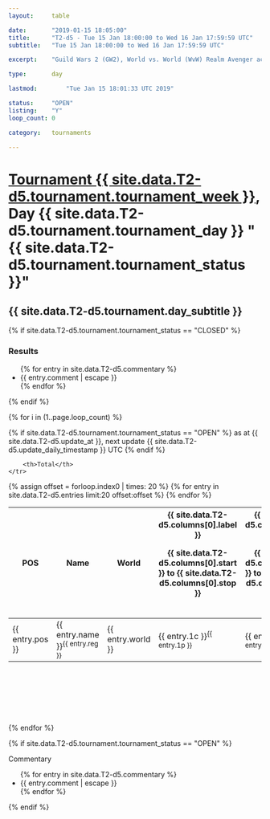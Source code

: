 ```yaml
---
layout: 	table

date: 		"2019-01-15 18:05:00"
title: 		"T2-d5 - Tue 15 Jan 18:00:00 to Wed 16 Jan 17:59:59 UTC"
subtitle: 	"Tue 15 Jan 18:00:00 to Wed 16 Jan 17:59:59 UTC"

excerpt:    "Guild Wars 2 (GW2), World vs. World (WvW) Realm Avenger achivement Tournament. \"Every Kill Counts\""

type:       day

lastmod: 		"Tue Jan 15 18:01:33 UTC 2019"

status:     "OPEN"
listing:    "Y"
loop_count: 0

category: 	tournaments

---
```

<div class="table_header">
    <h1><a href="{{ site.data.T2-d5.tournament.week_url }}">Tournament {{ site.data.T2-d5.tournament.tournament_week }}</a>, Day {{ site.data.T2-d5.tournament.tournament_day }} "{{ site.data.T2-d5.tournament.tournament_status }}"</h1>
    <h2>{{ site.data.T2-d5.tournament.day_subtitle }}</h2> 
</div>

{% if site.data.T2-d5.tournament.tournament_status == "CLOSED" %} 
<div class="commentary">
  <h3>Results</h3>
  <ul>
    {% for entry in site.data.T2-d5.commentary %}
    <li class="commentary_list">{{ entry.comment | escape }}</li>
    {% endfor %}
  </ul>
</div>
{% endif %}


{% for i in (1..page.loop_count) %}

{% if site.data.T2-d5.tournament.tournament_status == "OPEN" %} 
<span class="table_nextupdate">as at {{ site.data.T2-d5.update_at }}, next update {{ site.data.T2-d5.update_daily_timestamp }} UTC</span> 
{% endif %}

<table class="day_table">
  <colgroup>
    <col style="width:18px">
    <col style="width:55px">
    <col style="width:55px">
    <col style="width:12px">
    <col style="width:12px">
    <col style="width:12px">
    <col style="width:12px">
    <col style="width:12px">
    <col style="width:12px">
    <col style="width:12px">
    <col style="width:12px">
    <col style="width:12px">
    <col style="width:12px">
    <col style="width:12px">
    <col style="width:12px">
    <col style="width:12px">
    <col style="width:12px">
    <col style="width:12px">
    <col style="width:12px">
    <col style="width:12px">
    <col style="width:12px">
    <col style="width:12px">
    <col style="width:12px">
    <col style="width:12px">
    <col style="width:12px">
    <col style="width:12px">
    <col style="width:12px">
    <col style="width:18px">
  </colgroup>  
  <thead>
    <tr>
        <th>POS</th>
        <th class="AlignLeft">Name</th>
        <th class="AlignLeft">World</th>

<th><div class="label">{{ site.data.T2-d5.columns[0].label }}<p class="onhover">{{ site.data.T2-d5.columns[0].start }} to {{ site.data.T2-d5.columns[0].stop }}</p></div>​</th>
<th><div class="label">{{ site.data.T2-d5.columns[1].label }}<p class="onhover">{{ site.data.T2-d5.columns[1].start }} to {{ site.data.T2-d5.columns[1].stop }}</p></div>​</th>
<th><div class="label">{{ site.data.T2-d5.columns[2].label }}<p class="onhover">{{ site.data.T2-d5.columns[2].start }} to {{ site.data.T2-d5.columns[2].stop }}</p></div>​</th>
<th><div class="label">{{ site.data.T2-d5.columns[3].label }}<p class="onhover">{{ site.data.T2-d5.columns[3].start }} to {{ site.data.T2-d5.columns[3].stop }}</p></div>​</th>
<th><div class="label">{{ site.data.T2-d5.columns[4].label }}<p class="onhover">{{ site.data.T2-d5.columns[4].start }} to {{ site.data.T2-d5.columns[4].stop }}</p></div>​</th>
<th><div class="label">{{ site.data.T2-d5.columns[5].label }}<p class="onhover">{{ site.data.T2-d5.columns[5].start }} to {{ site.data.T2-d5.columns[5].stop }}</p></div>​</th>
<th><div class="label">{{ site.data.T2-d5.columns[6].label }}<p class="onhover">{{ site.data.T2-d5.columns[6].start }} to {{ site.data.T2-d5.columns[6].stop }}</p></div>​</th>
<th><div class="label">{{ site.data.T2-d5.columns[7].label }}<p class="onhover">{{ site.data.T2-d5.columns[7].start }} to {{ site.data.T2-d5.columns[7].stop }}</p></div>​</th>
<th><div class="label">{{ site.data.T2-d5.columns[8].label }}<p class="onhover">{{ site.data.T2-d5.columns[8].start }} to {{ site.data.T2-d5.columns[8].stop }}</p></div>​</th>
<th><div class="label">{{ site.data.T2-d5.columns[9].label }}<p class="onhover">{{ site.data.T2-d5.columns[9].start }} to {{ site.data.T2-d5.columns[9].stop }}</p></div>​</th>
<th><div class="label">{{ site.data.T2-d5.columns[10].label }}<p class="onhover">{{ site.data.T2-d5.columns[10].start }} to {{ site.data.T2-d5.columns[10].stop }}</p></div>​</th>

<th><div class="label">{{ site.data.T2-d5.columns[11].label }}<p class="onhover">{{ site.data.T2-d5.columns[11].start }} to {{ site.data.T2-d5.columns[11].stop }}</p></div>​</th>
<th><div class="label">{{ site.data.T2-d5.columns[12].label }}<p class="onhover">{{ site.data.T2-d5.columns[12].start }} to {{ site.data.T2-d5.columns[12].stop }}</p></div>​</th>
<th><div class="label">{{ site.data.T2-d5.columns[13].label }}<p class="onhover">{{ site.data.T2-d5.columns[13].start }} to {{ site.data.T2-d5.columns[13].stop }}</p></div>​</th>
<th><div class="label">{{ site.data.T2-d5.columns[14].label }}<p class="onhover">{{ site.data.T2-d5.columns[14].start }} to {{ site.data.T2-d5.columns[14].stop }}</p></div>​</th>
<th><div class="label">{{ site.data.T2-d5.columns[15].label }}<p class="onhover">{{ site.data.T2-d5.columns[15].start }} to {{ site.data.T2-d5.columns[15].stop }}</p></div>​</th>
<th><div class="label">{{ site.data.T2-d5.columns[16].label }}<p class="onhover">{{ site.data.T2-d5.columns[16].start }} to {{ site.data.T2-d5.columns[16].stop }}</p></div>​</th>
<th><div class="label">{{ site.data.T2-d5.columns[17].label }}<p class="onhover">{{ site.data.T2-d5.columns[17].start }} to {{ site.data.T2-d5.columns[17].stop }}</p></div>​</th>
<th><div class="label">{{ site.data.T2-d5.columns[18].label }}<p class="onhover">{{ site.data.T2-d5.columns[18].start }} to {{ site.data.T2-d5.columns[18].stop }}</p></div>​</th>
<th><div class="label">{{ site.data.T2-d5.columns[19].label }}<p class="onhover">{{ site.data.T2-d5.columns[19].start }} to {{ site.data.T2-d5.columns[19].stop }}</p></div>​</th>
<th><div class="label">{{ site.data.T2-d5.columns[20].label }}<p class="onhover">{{ site.data.T2-d5.columns[20].start }} to {{ site.data.T2-d5.columns[20].stop }}</p></div>​</th>

<th><div class="label">{{ site.data.T2-d5.columns[21].label }}<p class="onhover">{{ site.data.T2-d5.columns[21].start }} to {{ site.data.T2-d5.columns[21].stop }}</p></div>​</th>
<th><div class="label">{{ site.data.T2-d5.columns[22].label }}<p class="onhover">{{ site.data.T2-d5.columns[22].start }} to {{ site.data.T2-d5.columns[22].stop }}</p></div>​</th>
<th><div class="label">{{ site.data.T2-d5.columns[23].label }}<p class="onhover">{{ site.data.T2-d5.columns[23].start }} to {{ site.data.T2-d5.columns[23].stop }}</p></div>​</th>

        <th>Total</th>
    </tr>
  </thead>
  {% assign offset = forloop.index0 | times: 20 %}
<tbody>
{% for entry in site.data.T2-d5.entries limit:20 offset:offset %}
  <tr>
    <td class="pl{{ entry.pos }}">{{ entry.pos }}</td>
    <td class="AlignLeft">{{ entry.name }}<sup>{{ entry.reg }}</sup></td>
    <td class="AlignLeft">{{ entry.world }}</td>
    <td class="pl{{ entry.1p }}">{{ entry.1c }}<sup>{{ entry.1p }}</sup></td>
    <td class="pl{{ entry.2p }}">{{ entry.2c }}<sup>{{ entry.2p }}</sup></td>
    <td class="pl{{ entry.3p }}">{{ entry.3c }}<sup>{{ entry.3p }}</sup></td>
    <td class="pl{{ entry.4p }}">{{ entry.4c }}<sup>{{ entry.4p }}</sup></td>
    <td class="pl{{ entry.5p }}">{{ entry.5c }}<sup>{{ entry.5p }}</sup></td>
    <td class="pl{{ entry.6p }}">{{ entry.6c }}<sup>{{ entry.6p }}</sup></td>
    <td class="pl{{ entry.7p }}">{{ entry.7c }}<sup>{{ entry.7p }}</sup></td>
    <td class="pl{{ entry.8p }}">{{ entry.8c }}<sup>{{ entry.8p }}</sup></td>
    <td class="pl{{ entry.9p }}">{{ entry.9c }}<sup>{{ entry.9p }}</sup></td>
    <td class="pl{{ entry.10p }}">{{ entry.10c }}<sup>{{ entry.10p }}</sup></td>
    <td class="pl{{ entry.11p }}">{{ entry.11c }}<sup>{{ entry.11p }}</sup></td>
    <td class="pl{{ entry.12p }}">{{ entry.12c }}<sup>{{ entry.12p }}</sup></td>
    <td class="pl{{ entry.13p }}">{{ entry.13c }}<sup>{{ entry.13p }}</sup></td>
    <td class="pl{{ entry.14p }}">{{ entry.14c }}<sup>{{ entry.14p }}</sup></td>
    <td class="pl{{ entry.15p }}">{{ entry.15c }}<sup>{{ entry.15p }}</sup></td>
    <td class="pl{{ entry.16p }}">{{ entry.16c }}<sup>{{ entry.16p }}</sup></td>
    <td class="pl{{ entry.17p }}">{{ entry.17c }}<sup>{{ entry.17p }}</sup></td>
    <td class="pl{{ entry.18p }}">{{ entry.18c }}<sup>{{ entry.18p }}</sup></td>
    <td class="pl{{ entry.19p }}">{{ entry.19c }}<sup>{{ entry.19p }}</sup></td>
    <td class="pl{{ entry.20p }}">{{ entry.20c }}<sup>{{ entry.20p }}</sup></td>
    <td class="pl{{ entry.21p }}">{{ entry.21c }}<sup>{{ entry.21p }}</sup></td>
    <td class="pl{{ entry.22p }}">{{ entry.22c }}<sup>{{ entry.22p }}</sup></td>
    <td class="pl{{ entry.23p }}">{{ entry.23c }}<sup>{{ entry.23p }}</sup></td>
    <td class="pl{{ entry.24p }}">{{ entry.24c }}<sup>{{ entry.24p }}</sup></td>
    <td>{{ entry.total }}</td>
  </tr>
{% endfor %}  
</tbody>
</table>
<div class="leaderboard">
  <script async src="//pagead2.googlesyndication.com/pagead/js/adsbygoogle.js"></script>
  <!-- 728x90 -->
  <ins class="adsbygoogle"
       style="display:inline-block;width:728px;height:90px"
       data-ad-client="ca-pub-3274917281288240"
       data-ad-slot="3870538733"></ins>
  <script>
  (adsbygoogle = window.adsbygoogle || []).push({});
  </script>    
</div>
<br />
{% endfor %}

{% if site.data.T2-d5.tournament.tournament_status == "OPEN" %} 
<div class="commentary">
  <span class="commentary_title">Commentary</span>
  <ul>
    {% for entry in site.data.T2-d5.commentary %}
    <li class="commentary_list">{{ entry.comment | escape }}</li>
    {% endfor %}
  </ul>
</div>
{% endif %}


